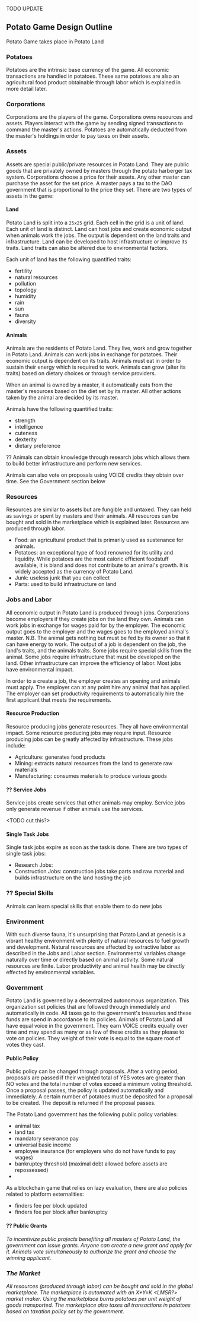 TODO UPDATE

## Potato Game Design Outline
Potato Game takes place in Potato Land

### Potatoes
Potatoes are the intrinsic base currency of the game. All economic transactions are handled in potatoes. These same potatoes are also an agricultural food product obtainable through labor which is explained in more detail later.

### Corporations
Corporations are the players of the game. Corporations owns resources and assets. Players interact with the game by sending signed transactions to command the master's actions. Potatoes are automatically deducted from the master's holdings in order to pay taxes on their assets.

### Assets
Assets are special public/private resources in Potato Land. They are public goods that are privately owned by masters through the potato harberger tax system. Corporations choose a price for their assets. Any other master can purchase the asset for the set price. A master pays a tax to the DAO government that is proportional to the price they set. There are two types of assets in the game:

#### Land
Potato Land is split into a `25x25` grid. Each cell in the grid is a unit of land. Each unit of land is distinct. Land can host jobs and create economic output when animals work the jobs. The output is dependent on the land traits and infrastructure. Land can be developed to host infrastructure or improve its traits. Land traits can also be altered due to environmental factors.

Each unit of land has the following quantified traits:

- fertility
- natural resources
- pollution
- topology
- humidity
- rain
- sun
- fauna
- diversity

#### Animals
Animals are the residents of Potato Land. They live, work and grow together in Potato Land. Animals can work jobs in exchange for potatoes. Their economic output is dependent on its traits. Animals must eat in order to sustain their energy which is required to work. Animals can grow (alter its traits) based on dietary choices or through service providers.

When an animal is owned by a master, it automatically eats from the master's resources based on the diet set by its master. All other actions taken by the animal are decided by its master.

Animals have the following quantified traits:

- strength
- intelligence
- cuteness
- dexterity
- dietary preference

?? Animals can obtain knowledge through research jobs which allows them to build better infrastructure and perform new services.

Animals can also vote on proposals using VOICE credits they obtain over time. See the Government section below

### Resources

Resources are similar to assets but are fungible and untaxed. They can held as savings or spent by masters and their animals. All resources can be bought and sold in the marketplace which is explained later. Resources are produced through labor.

- Food: an agricultural product that is primarily used as sustenance for animals.
- Potatoes: an exceptional type of food renowned for its utility and liquidity. While potatoes are the most caloric efficient foodstuff available, it is bland and does not contribute to an animal's growth. It is widely accepted as the currency of Potato Land.
- Junk: useless junk that you can collect
- Parts: used to build infrastructure on land

### Jobs and Labor
All economic output in Potato Land is produced through jobs. Corporations become employers if they create jobs on the land they own. Animals can work jobs in exchange for wages paid for by the employer. The economic output goes to the employer and the wages goes to the employed animal's master. N.B. The animal gets nothing but must be fed by its owner so that it can have energy to work. The output of a job is dependent on the job, the land's traits, and the animals traits. Some jobs require special skills from the animal. Some jobs require infrastructure that must be developed on the land. Other infrastructure can improve the efficiency of labor. Most jobs have environmental impact.

In order to a create a job, the employer creates an opening and animals must apply. The employer can at any point hire any animal that has applied. The employer can set productivity requirements to automatically hire the first applicant that meets the requirements.

#### Resource Production
Resource producing jobs generate resources. They all have environmental impact. Some resource producing jobs may require input. Resource producing jobs can be greatly affected by infrastructure. These jobs include:
- Agriculture: generates food products
- Mining: extracts natural resources from the land to generate raw materials
- Manufacturing: consumes materials to produce various goods

#### ?? Service Jobs
Service jobs create services that other animals may employ. Service jobs only generate revenue if other animals use the services.

<TODO cut this?>

#### Single Task Jobs
Single task jobs expire as soon as the task is done. There are two types of single task jobs:
- Research Jobs: <TODO figure out how knowledge works>
- Construction Jobs: construction jobs take parts and raw material and builds infrastructure on the land hosting the job

### ?? Special Skills
Animals can learn special skills that enable them to do new jobs

<TODO this is complicated but pretty cool. maybe cut together with public grants>

### Environment
With such diverse fauna, it's unsurprising that Potato Land at genesis is a vibrant healthy environment with plenty of natural resources to fuel growth and development. Natural resources are affected by extractive labor as described in the Jobs and Labor section. Environmental variables change naturally over time or directly based on animal activity. Some natural resources are finite. Labor productivity and animal health may be directly effected by environmental variables.

### Government
Potato Land is governed by a decentralized autonomous organization. This organization set policies that are followed through immediately and automatically in code. All taxes go to the government's treasuries and these funds are spend in accordance to its policies. Animals of Potato Land all have equal voice in the government. They earn VOICE credits equally over time and may spend as many or as few of these credits as they please to vote on policies. They weight of their vote is equal to the square root of votes they cast.

#### Public Policy

Public policy can be changed through proposals. After a voting period, proposals are passed if their weighted total of YES votes are greater than NO votes and the total number of votes exceed a minimum voting threshold. Once a proposal passes, the policy is updated automatically and immediately. A certain number of potatoes must be deposited for a proposal to be created. The deposit is returned if the proposal passes.

The Potato Land government has the following public policy variables:

- animal tax
- land tax
- mandatory severance pay
- universal basic income
- employee insurance (for employers who do not have funds to pay wages)
- bankruptcy threshold (maximal debt allowed before assets are repossessed)
- <todo tax reserve liability or public debt>

As a blockchain game that relies on lazy evaluation, there are also policies related to platform externalities:

- finders fee per block updated
- finders fee per block after bankruptcy

#### ?? Public Grants
<I think this is too complicated and can probably be replaced with some other mechanism>

To incentivize public projects benefiting all masters of Potato Land, the government can issue grants. Anyone can create a new grant and apply for it. Animals vote simultaneously to authorize the grant and choose the winning applicant.

### The Market
All resources (produced through labor) can be bought and sold in the global marketplace. The marketplace is automated with an X*Y=K <LMSR?> market maker. Using the marketplace burns potatoes per unit weight of goods transported. The marketplace also taxes all transactions in potatoes based on taxation policy set by the government.
